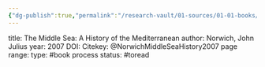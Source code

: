 ```yaml
---
{"dg-publish":true,"permalink":"/research-vault/01-sources/01-01-books/norwich-middle-sea-history2007/"}
---
```


title: The Middle Sea: A History of the Mediterranean
author: Norwich, John Julius
year: 2007
DOI: 
Citekey: @NorwichMiddleSeaHistory2007
page range: 
type: #book
process status: #toread